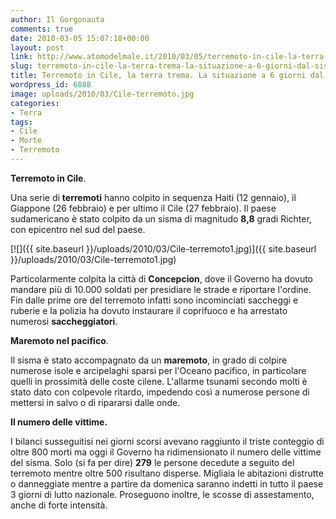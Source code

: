 ```yaml
---
author: Il Gorgonauta
comments: true
date: 2010-03-05 15:07:18+00:00
layout: post
link: http://www.atomodelmale.it/2010/03/05/terremoto-in-cile-la-terra-trema-la-situazione-a-6-giorni-dal-sisma/
slug: terremoto-in-cile-la-terra-trema-la-situazione-a-6-giorni-dal-sisma
title: Terremoto in Cile, la terra trema. La situazione a 6 giorni dal sisma.
wordpress_id: 6888
image: uploads/2010/03/Cile-terremoto.jpg
categories:
- Terra
tags:
- Cile
- Morte
- Terremoto
---
```


**Terremoto in Cile**.

Una serie di **terremoti** hanno colpito in sequenza Haiti (12 gennaio), il Giappone (26 febbraio) e per ultimo il Cile (27 febbraio). Il paese sudamericano è stato colpito da un sisma di magnitudo **8,8** gradi Richter, con epicentro nel sud del paese.

[![]({{ site.baseurl }}/uploads/2010/03/Cile-terremoto1.jpg)]({{ site.baseurl }}/uploads/2010/03/Cile-terremoto1.jpg)

Particolarmente colpita la città di **Concepcion**, dove il Governo ha dovuto mandare più di 10.000 soldati per presidiare le strade e riportare l'ordine. Fin dalle prime ore del terremoto infatti sono incominciati saccheggi e ruberie e la polizia ha dovuto instaurare il coprifuoco e ha arrestato numerosi **saccheggiatori**.

**Maremoto nel pacifico**.

Il sisma è stato accompagnato da un **maremoto**, in grado di colpire numerose isole e arcipelaghi sparsi per l'Oceano pacifico, in particolare quelli in prossimità delle coste cilene. L'allarme tsunami secondo molti è stato dato con colpevole ritardo, impedendo così a numerose persone di mettersi in salvo o di ripararsi dalle onde.

**Il numero delle vittime.**

I bilanci susseguitisi nei giorni scorsi avevano raggiunto il triste conteggio di oltre 800 morti ma oggi il Governo ha ridimensionato il numero delle vittime del sisma. Solo (si fa per dire) **279** le persone decedute a seguito del terremoto mentre oltre 500 risultano disperse. Migliaia le abitazioni distrutte o danneggiate mentre a partire da domenica saranno indetti in tutto il paese 3 giorni di lutto nazionale. Proseguono inoltre, le scosse di assestamento, anche di forte intensità.

